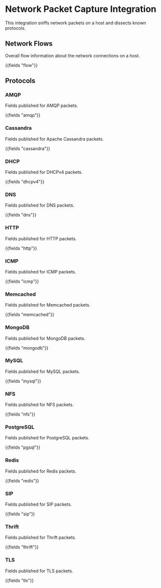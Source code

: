 # Network Packet Capture Integration

This integration sniffs network packets on a host and dissects
known protocols.

## Network Flows

Overall flow information about the network connections on a
host.

{{fields "flow"}}

## Protocols

### AMQP

Fields published for AMQP packets.

{{fields "amqp"}}

### Cassandra

Fields published for Apache Cassandra packets.

{{fields "cassandra"}}

### DHCP

Fields published for DHCPv4 packets.

{{fields "dhcpv4"}}

### DNS

Fields published for DNS packets.

{{fields "dns"}}

### HTTP

Fields published for HTTP packets.

{{fields "http"}}

### ICMP

Fields published for ICMP packets.

{{fields "icmp"}}

### Memcached

Fields published for Memcached packets.

{{fields "memcached"}}

### MongoDB

Fields published for MongoDB packets.

{{fields "mongodb"}}

### MySQL

Fields published for MySQL packets.

{{fields "mysql"}}

### NFS

Fields published for NFS packets.

{{fields "nfs"}}

### PostgreSQL

Fields published for PostgreSQL packets.

{{fields "pgsql"}}

### Redis

Fields published for Redis packets.

{{fields "redis"}}

### SIP

Fields published for SIP packets.

{{fields "sip"}}

### Thrift

Fields published for Thrift packets.

{{fields "thrift"}}

### TLS

Fields published for TLS packets.

{{fields "tls"}}
